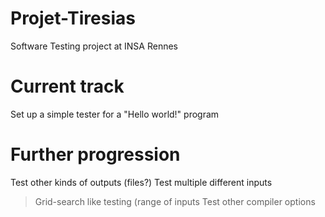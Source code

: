 # Projet-Tiresias
Software Testing project at INSA Rennes

# Current track
Set up a simple tester for a "Hello world!" program

# Further progression
Test other kinds of outputs (files?)
Test multiple different inputs
> Grid-search like testing (range of inputs
Test other compiler options

